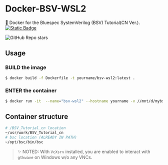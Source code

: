 # Docker-BSV-WSL2
:whale: Docker for the Bluespec SystemVerilog (BSV) Tutorial(CN Ver.). [![Static Badge](https://img.shields.io/badge/WangXuan95-BSV__Tutorial__cn-blue?style=flat-square&logo=github&cacheSeconds=3600)](https://github.com/WangXuan95/BSV_Tutorial_cn)

![GitHub Repo stars](https://img.shields.io/github/stars/HYwooo/Docker-BSV-WSL2?style=flat-square&logo=github&color=green)

## Usage
### BUILD the image
```bash
$ docker build -f Dockerfile -t yourname/bsv-wsl2:latest .
```
### ENTER the container
```bash
$ docker run -it  --name="bsv-wsl2" --hostname yourname -v //mnt/d/mybsvfile:/mnt/mybsvfile yourname/bsv-wsl2:latest
```
## Container structure
```bash
# /BSV_Tutorial_cn location
~/usr/work/BSV_Tutorial_cn
# bsc location (ALREADY IN PATH)
~/opt/bsc/bin/bsc 
```
> :sparkles: NOTED: With `VcXsrv` installed, you are enabled to interact with `gtkwave` on Windows w/o any VNCs.
